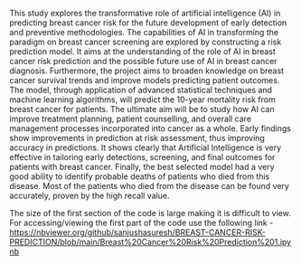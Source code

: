 This study explores the transformative role of artificial intelligence (AI) in predicting breast cancer risk for the future development of early detection and preventive methodologies. The capabilities of AI in transforming the paradigm on breast cancer screening are explored by constructing a risk prediction model. It aims at the understanding of the role of AI in breast cancer risk prediction and the possible future use of AI in breast cancer diagnosis. Furthermore, the project aims to broaden knowledge on breast cancer survival trends and improve models predicting patient outcomes. The model, through application of advanced statistical techniques and machine learning algorithms, will predict the 10-year mortality risk from breast cancer for patients. The ultimate aim will be to study how AI can improve treatment planning, patient counselling, and overall care management processes incorporated into cancer as a whole. Early findings show improvements in prediction at risk assessment, thus improving accuracy in predictions. It shows clearly that Artificial Intelligence is very effective in tailoring early detections, screening, and final outcomes for patients with breast cancer. Finally, the best selected model had a very good ability to identify probable deaths of patients who died from this disease. Most of the patients who died from the disease can be found very accurately, proven by the high recall value.<br>

The size of the first section of the code is large making it is difficult to view. For accessing/viewing the first part of the code use the following link - https://nbviewer.org/github/sanjushasuresh/BREAST-CANCER-RISK-PREDICTION/blob/main/Breast%20Cancer%20Risk%20Prediction%201.ipynb
